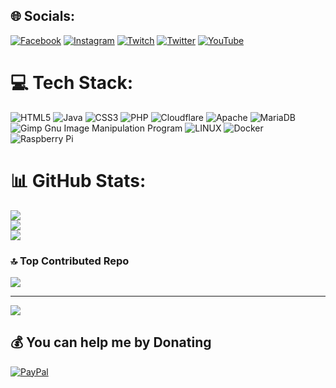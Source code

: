 
## 🌐 Socials:
[![Facebook](https://img.shields.io/badge/Facebook-%231877F2.svg?logo=Facebook&logoColor=white)](https://facebook.com/100084703388028) [![Instagram](https://img.shields.io/badge/Instagram-%23E4405F.svg?logo=Instagram&logoColor=white)](https://instagram.com/ramonblis) [![Twitch](https://img.shields.io/badge/Twitch-%239146FF.svg?logo=Twitch&logoColor=white)](https://twitch.tv/syntaxxerrorlive) [![Twitter](https://img.shields.io/badge/Twitter-%231DA1F2.svg?logo=Twitter&logoColor=white)](https://twitter.com/SyntaxxReal) [![YouTube](https://img.shields.io/badge/YouTube-%23FF0000.svg?logo=YouTube&logoColor=white)](https://youtube.com/@UCT7gcNMxSe4QclbUXg7oYsg) 

# 💻 Tech Stack:
![HTML5](https://img.shields.io/badge/html5-%23E34F26.svg?style=for-the-badge&logo=html5&logoColor=white) ![Java](https://img.shields.io/badge/java-%23ED8B00.svg?style=for-the-badge&logo=java&logoColor=white) ![CSS3](https://img.shields.io/badge/css3-%231572B6.svg?style=for-the-badge&logo=css3&logoColor=white) ![PHP](https://img.shields.io/badge/php-%23777BB4.svg?style=for-the-badge&logo=php&logoColor=white) ![Cloudflare](https://img.shields.io/badge/Cloudflare-F38020?style=for-the-badge&logo=Cloudflare&logoColor=white) ![Apache](https://img.shields.io/badge/apache-%23D42029.svg?style=for-the-badge&logo=apache&logoColor=white) ![MariaDB](https://img.shields.io/badge/MariaDB-003545?style=for-the-badge&logo=mariadb&logoColor=white) ![Gimp Gnu Image Manipulation Program](https://img.shields.io/badge/Gimp-657D8B?style=for-the-badge&logo=gimp&logoColor=FFFFFF) ![LINUX](https://img.shields.io/badge/Linux-FCC624?style=for-the-badge&logo=linux&logoColor=black) ![Docker](https://img.shields.io/badge/docker-%230db7ed.svg?style=for-the-badge&logo=docker&logoColor=white) ![Raspberry Pi](https://img.shields.io/badge/-RaspberryPi-C51A4A?style=for-the-badge&logo=Raspberry-Pi)
# 📊 GitHub Stats:
![](https://github-readme-stats.vercel.app/api?username=RamonBlissenbach&theme=dark&hide_border=false&include_all_commits=false&count_private=false)<br/>
![](https://github-readme-streak-stats.herokuapp.com/?user=RamonBlissenbach&theme=dark&hide_border=false)<br/>
![](https://github-readme-stats.vercel.app/api/top-langs/?username=RamonBlissenbach&theme=dark&hide_border=false&include_all_commits=false&count_private=false&layout=compact)

### 🔝 Top Contributed Repo
![](https://github-contributor-stats.vercel.app/api?username=RamonBlissenbach&limit=5&theme=dark&combine_all_yearly_contributions=true)

---
[![](https://visitcount.itsvg.in/api?id=RamonBlissenbach&icon=0&color=12)](https://visitcount.itsvg.in)

  ## 💰 You can help me by Donating
  [![PayPal](https://img.shields.io/badge/PayPal-00457C?style=for-the-badge&logo=paypal&logoColor=white)](https://paypal.me/ramonblissenbach) 

  
<!-- Proudly created with GPRM ( https://gprm.itsvg.in ) -->
